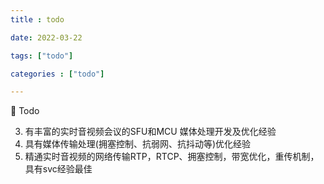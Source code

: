 ```yaml
---
title : todo

date: 2022-03-22

tags: ["todo"]

categories : ["todo"]

---
```


📒 Todo

<!--more-->
3. 有丰富的实时音视频会议的SFU和MCU 媒体处理开发及优化经验
4. 具有媒体传输处理(拥塞控制、抗弱网、抗抖动等)优化经验
5. 精通实时音视频的网络传输RTP，RTCP、拥塞控制，带宽优化，重传机制，具有svc经验最佳